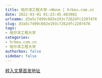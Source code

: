 ```yaml
---
title: 哈尔滨工程大学->None | hrbeu.com.cn
date: 2022-03-01 01:23:45.603902
urlname: d3a5c7499c602e193c7262dfc2207476
slug: d3a5c7499c602e193c7262dfc2207476
tags: 
- 哈尔滨工程大学
categories:
- hrbeu.com.cn
- 哈尔滨工程大学
authorbox: false
sidebar: false
---
```





[转入文章首发地址](https://mp.weixin.qq.com/s/4movWqErbr4dmXAaWQRl3Q)